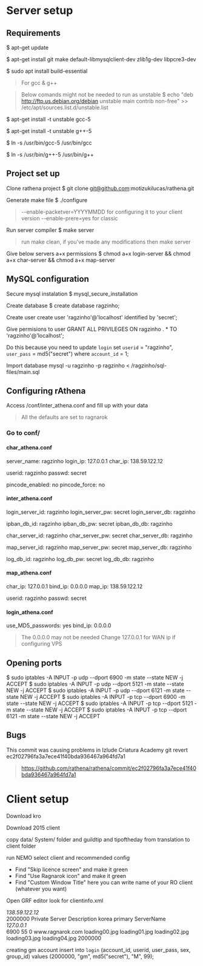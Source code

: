 # Server setup
## Requirements
  $ apt-get update
  
  $ apt-get install git make default-libmysqlclient-dev zlib1g-dev libpcre3-dev
  
  $ sudo apt install build-essential
  > For gcc & g++
  
  > Below comands might not be needed to run as unstable
  $ echo "deb http://ftp.us.debian.org/debian unstable main contrib non-free" >> /etc/apt/sources.list.d/unstable.list
  
  $ apt-get install -t unstable gcc-5

  $ apt-get install -t unstable g++-5

  $ ln -s /usr/bin/gcc-5 /usr/bin/gcc

  $ ln -s /usr/bin/g++-5 /usr/bin/g++

## Project set up
Clone rathena project
$ git clone git@github.com:motizukilucas/rathena.git

Generate make file
  $ ./configure
> --enable-packetver=YYYYMMDD for configuring it to your client version
> --enable-prere=yes for classic

Run server compiler
  $ make server
> run make clean, if you've made any modifications then make server

Give below servers a+x permissions
$ chmod a+x login-server && chmod a+x char-server && chmod a+x map-server

## MySQL configuration
Secure mysql instalation
$ mysql_secure_installation

Create database
  $ create database ragzinho;

Create user
create user 'ragzinho'@'localhost' identified by 'secret';

Give permisions to user
GRANT ALL PRIVILEGES ON ragzinho . * TO 'ragzinho'@'localhost';

Do this because you need to
update `login` set `userid` = "ragzinho", `user_pass` = md5("secret") where `account_id` = 1;

Import database
mysql -u ragzinho -p ragzinho < /ragzinho/sql-files/main.sql

## Configuring rAthena
Access /conf/inter_athena.conf and fill up with your data
> All the defaults are set to ragnarok

### Go to conf/
#### char_athena.conf
  server_name: ragzinho
  login_ip: 127.0.0.1
  char_ip: 138.59.122.12

  userid: ragzinho
  passwd: secret

  pincode_enabled: no
  pincode_force: no

#### inter_athena.conf
  login_server_id: ragzinho
  login_server_pw: secret
  login_server_db: ragzinho

  ipban_db_id: ragzinho
  ipban_db_pw: secret
  ipban_db_db: ragzinho

  char_server_id: ragzinho
  char_server_pw: secret
  char_server_db: ragzinho

  map_server_id: ragzinho
  map_server_pw: secret
  map_server_db: ragzinho

  log_db_id: ragzinho
  log_db_pw: secret
  log_db_db: ragzinho

#### map_athena.conf
  char_ip: 127.0.0.1
  bind_ip: 0.0.0.0
  map_ip: 138.59.122.12

  userid: ragzinho
  passwd: secret

#### login_athena.conf
  use_MD5_passwords: yes
  bind_ip: 0.0.0.0
> The 0.0.0.0 may not be needed
> Change 127.0.0.1 for WAN ip if configuring VPS

## Opening ports
  $ sudo iptables -A INPUT -p udp --dport 6900 -m state --state NEW -j ACCEPT
  $ sudo iptables -A INPUT -p udp --dport 5121 -m state --state NEW -j ACCEPT
  $ sudo iptables -A INPUT -p udp --dport 6121 -m state --state NEW -j ACCEPT
  $ sudo iptables -A INPUT -p tcp --dport 6900 -m state --state NEW -j ACCEPT
  $ sudo iptables -A INPUT -p tcp --dport 5121 -m state --state NEW -j ACCEPT
  $ sudo iptables -A INPUT -p tcp --dport 6121 -m state --state NEW -j ACCEPT

## Bugs
This commit was causing problems in Izlude Criatura Academy
git revert ec2f02796fa3a7ece41f40bda936467a964fd7a1
> https://github.com/rathena/rathena/commit/ec2f02796fa3a7ece41f40bda936467a964fd7a1

# Client setup
Download kro


Download 2015 client

copy data/ System/ folder and guildtip and tipoftheday from translation to client folder

run NEMO select client and recommended config
  - Find "Skip licence screen" and make it green
  - Find "Use Ragnarok icon" and make it green
  - Find "Custom Window Title" here you can write name of your RO client (whatever you want) 

Open GRF editor
look for clientinfo.xml
<address>138.59.122.12</address>
<yellow>
  <admin>2000000</admin>
</yellow>

<?xml version="1.0" encoding="euc-kr" ?>
<clientinfo>
	<desc>Private Server Description</desc>
	<servicetype>korea</servicetype>
	<servertype>primary</servertype>
	<connection>
		<display>ServerName</display>
      	<address>127.0.0.1</address>
      	<port>6900</port>
      	<version>55</version>
      	<langtype>0</langtype>
		<registrationweb>www.ragnarok.com</registrationweb>
		<loading>
			<image>loading00.jpg</image>
			<image>loading01.jpg</image>
			<image>loading02.jpg</image>
			<image>loading03.jpg</image>
			<image>loading04.jpg</image>
		</loading>
		<yellow>
			<admin>2000000</admin>
		</yellow>
   	</connection>
</clientinfo>

creating gm account
insert into `login` (account_id, userid, user_pass, sex, group_id) values (2000000, "gm", md5("secret"), "M", 99);
